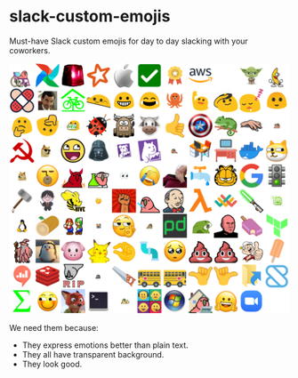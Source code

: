 # slack-custom-emojis

Must-have Slack custom emojis for day to day slacking with your coworkers.

![montage](./all.png)

We need them because:

* They express emotions better than plain text.
* They all have transparent background.
* They look good.
